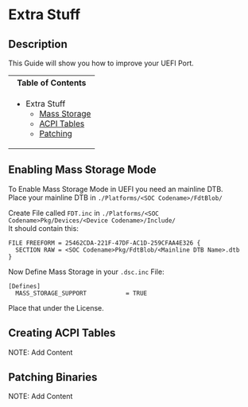# Extra Stuff

## Description

This Guide will show you how to improve your UEFI Port. <br />

<table>
<tr><th>Table of Contents</th></th>
<tr><td>
  
- Extra Stuff
    - [Mass Storage](https://github.com/Robotix22/MU-Qcom-Guides/blob/main/Porting/Extra.md#enabling-mass-storage-mode)
    - [ACPI Tables](https://github.com/Robotix22/MU-Qcom-Guides/blob/main/Porting/Extra.md#creating-acpi-tables)
    - [Patching](https://github.com/Robotix22/MU-Qcom-Guides/blob/main/Porting/Extra.md#patching-binaries)

</td></tr> </table>

## Enabling Mass Storage Mode

To Enable Mass Storage Mode in UEFI you need an mainline DTB. <br />
Place your mainline DTB in `./Platforms/<SOC Codename>/FdtBlob/` <br />

Create File called `FDT.inc` in `./Platforms/<SOC Codename>Pkg/Devices/<Device Codename>/Include/` <br />
It should contain this:
```
FILE FREEFORM = 25462CDA-221F-47DF-AC1D-259CFAA4E326 {
  SECTION RAW = <SOC Codename>Pkg/FdtBlob/<Mainline DTB Name>.dtb
}
```

Now Define Mass Storage in your `.dsc.inc` File:
```
[Defines]
  MASS_STORAGE_SUPPORT           = TRUE
```
Place that under the License.

## Creating ACPI Tables

NOTE: Add Content

## Patching Binaries

NOTE: Add Content
